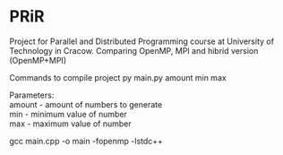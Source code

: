 # PRiR

Project for Parallel and Distributed Programming course at University of Technology in Cracow.
Comparing OpenMP, MPI and hibrid version (OpenMP+MPI)

Commands to compile project
py main.py amount min max  

Parameters:  
amount - amount of numbers to generate  
min - minimum value of number  
max - maximum value of number

gcc main.cpp -o main -fopenmp -lstdc++
